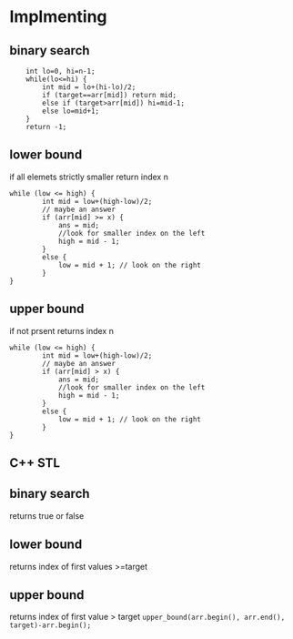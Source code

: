 # Implmenting
## binary search
```
    int lo=0, hi=n-1;
    while(lo<=hi) {
        int mid = lo+(hi-lo)/2;
        if (target==arr[mid]) return mid;
        else if (target>arr[mid]) hi=mid-1;
        else lo=mid+1;
    }
    return -1;
```
## lower bound 
if all elemets strictly smaller return index n
```
while (low <= high) {
        int mid = low+(high-low)/2;
        // maybe an answer
        if (arr[mid] >= x) {
            ans = mid;
            //look for smaller index on the left
            high = mid - 1;
        }
        else {
            low = mid + 1; // look on the right
        }
}
```
## upper bound
if not prsent returns index n
```
while (low <= high) {
        int mid = low+(high-low)/2;
        // maybe an answer
        if (arr[mid] > x) {
            ans = mid;
            //look for smaller index on the left
            high = mid - 1;
        }
        else {
            low = mid + 1; // look on the right
        }
}
```
## C++ STL
## binary search
returns true or false
## lower bound
returns index of first values >=target
## upper bound
returns index of first value > target
`upper_bound(arr.begin(), arr.end(), target)-arr.begin();`
